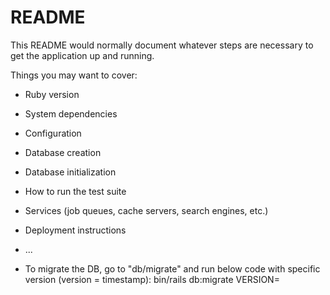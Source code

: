 # README

This README would normally document whatever steps are necessary to get the
application up and running.

Things you may want to cover:

* Ruby version

* System dependencies

* Configuration

* Database creation

* Database initialization

* How to run the test suite

* Services (job queues, cache servers, search engines, etc.)

* Deployment instructions

* ...

* To migrate the DB, go to "db/migrate" and run below code with specific version (version = timestamp):
  bin/rails db:migrate VERSION=<version>
